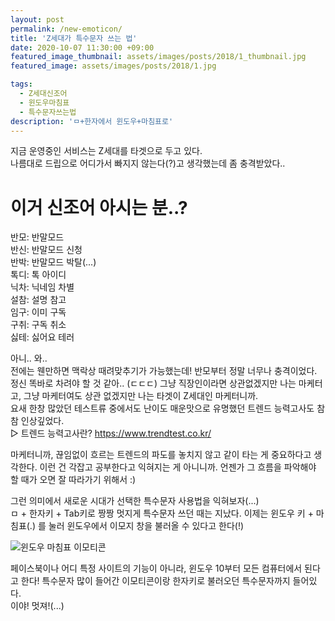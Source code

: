 ```yaml
---
layout: post
permalink: /new-emoticon/
title: 'Z세대가 특수문자 쓰는 법'
date: 2020-10-07 11:30:00 +09:00
featured_image_thumbnail: assets/images/posts/2018/1_thumbnail.jpg
featured_image: assets/images/posts/2018/1.jpg

tags:
  - Z세대신조어
  - 윈도우마침표
  - 특수문자쓰는법
description: 'ㅁ+한자에서 윈도우+마침표로'
---
```


지금 운영중인 서비스는 Z세대를 타겟으로 두고 있다.  
나름대로 드립으로 어디가서 빠지지 않는다(?)고 생각했는데 좀 충격받았다..  

# 이거 신조어 아시는 분..?  

반모: 반말모드  
반신: 반말모드 신청  
반박: 반말모드 박탈(...)  
톡디: 톡 아이디  
닉차: 닉네임 차별  
설참: 설명 참고  
임구: 이미 구독  
구취: 구독 취소  
싫테: 싫어요 테러  

아니.. 와..  
전에는 웬만하면 맥락상 때려맞추기가 가능했는데! 반모부터 정말 너무나 충격이었다. 정신 똑바로 차려야 할 것 같아.. (ㄷㄷㄷ) 그냥 직장인이라면 상관없겠지만 나는 마케터고, 그냥 마케터여도 상관 없겠지만 나는 타겟이 Z세대인 마케터니까.  
요새 한창 많았던 테스트류 중에서도 난이도 매운맛으로 유명했던 트렌드 능력고사도 참 참 인상깊었다.  
▷ 트렌드 능력고사란? https://www.trendtest.co.kr/  

마케터니까, 끊임없이 흐르는 트렌드의 파도를 놓치지 않고 같이 타는 게 중요하다고 생각한다. 이런 건 각잡고 공부한다고 익혀지는 게 아니니까. 언젠가 그 흐름을 파악해야 할 때가 오면 잘 따라가기 위해서 :)  

그런 의미에서 새로운 시대가 선택한 특수문자 사용법을 익혀보자(...)  
ㅁ + 한자키 + Tab키로 짱짱 멋지게 특수문자 쓰던 때는 지났다. 이제는 윈도우 키 + 마침표(.) 를 눌러 윈도우에서 이모지 창을 불러올 수 있다고 한다(!)  

![윈도우 마침표 이모티콘](/img/posts/new-emoticon/new-emoticons.jpg)

페이스북이나 어디 특정 사이트의 기능이 아니라, 윈도우 10부터 모든 컴퓨터에서 된다고 한다! 특수문자 많이 들어간 이모티콘이랑 한자키로 불러오던 특수문자까지 들어있다.  
이야! 멋져!(...)
